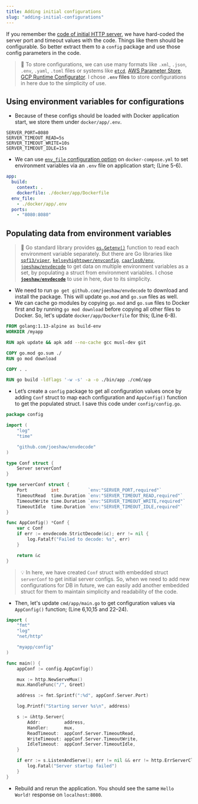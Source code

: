 ```yaml
---
title: Adding initial configurations
slug: "adding-initial-configurations"
---
```


If you remember the [code of initial HTTP server](a2.adding_initial_http_server.md), we have hard-coded the server port and timeout values with the code. Things like them should be configurable. So better extract them to a `config` package and use those config parameters in the code.

>💭 To store configurations, we can use many formats like `.xml`, `.json`, `.env`, `.yaml`, `.toml` files or systems like [`etcd`](https://etcd.io/), [AWS Parameter Store](https://docs.aws.amazon.com/systems-manager/latest/userguide/systems-manager-parameter-store.html), [GCP Runtime Configurator](https://cloud.google.com/deployment-manager/runtime-configurator/). I chose **`.env` files** to store configurations in here due to the simplicity of use.


## Using environment variables for configurations
- Because of these configs should be loaded with Docker application start, we store them under `docker/app/.env`.

```
SERVER_PORT=8080
SERVER_TIMEOUT_READ=5s
SERVER_TIMEOUT_WRITE=10s
SERVER_TIMEOUT_IDLE=15s
```

- We can use [`env_file` configuration option](https://docs.docker.com/compose/environment-variables/#the-env_file-configuration-option) on `docker-compose.yml` to set environment variables via an `.env` file on application start; (Line 5-6).

```yml
app:
  build:
    context: .
    dockerfile: ./docker/app/Dockerfile
  env_file:
    - ./docker/app/.env
  ports:
    - "8080:8080"
```


## Populating data from environment variables
>💭 Go standard library provides [`os.Getenv()`](https://golang.org/pkg/os/#Getenv) function to read each environment variable separately. But there are Go libraries like [`spf13/viper`](https://github.com/spf13/viper), [`kelseyhightower/envconfig`](https://github.com/kelseyhightower/envconfig), [`caarlos0/env`](https://github.com/caarlos0/env), [`joeshaw/envdecode`](https://github.com/joeshaw/envdecode) to get data on multiple environment variables as a set, by populating a struct from environment variables. I chose **[`joeshaw/envdecode`](https://github.com/joeshaw/envdecode)** to use in here, due to its simplicity.

- We need to run `go get github.com/joeshaw/envdecode` to download and install the package. This will update `go.mod` and `go.sum` files as well.
- We can cache go modules by copying `go.mod` and `go.sum` files to Docker first and by running `go mod download` before copying all other files to Docker. So, let's update `docker/app/Dockerfile` for this; (Line 6-8).

```dockerfile
FROM golang:1.13-alpine as build-env
WORKDIR /myapp

RUN apk update && apk add --no-cache gcc musl-dev git

COPY go.mod go.sum ./
RUN go mod download

COPY . .

RUN go build -ldflags '-w -s' -a -o ./bin/app ./cmd/app
```

- Let’s create a `config` package to get all configuration values once by adding `Conf` struct to map each configuration and `AppConfig()` function to get the populated struct. I save this code under `config/config.go`.

```go
package config

import (
	"log"
	"time"

	"github.com/joeshaw/envdecode"
)

type Conf struct {
	Server serverConf
}

type serverConf struct {
	Port         int           `env:"SERVER_PORT,required"`
	TimeoutRead  time.Duration `env:"SERVER_TIMEOUT_READ,required"`
	TimeoutWrite time.Duration `env:"SERVER_TIMEOUT_WRITE,required"`
	TimeoutIdle  time.Duration `env:"SERVER_TIMEOUT_IDLE,required"`
}

func AppConfig() *Conf {
	var c Conf
	if err := envdecode.StrictDecode(&c); err != nil {
		log.Fatalf("Failed to decode: %s", err)
	}

	return &c
}
```

>💡 In here, we have created `Conf` struct with embedded struct `serverConf` to get initial server configs. So, when we need to add new configurations for DB in future, we can easily add another embedded struct for them to maintain simplicity and readability of the code.

- Then, let's update `cmd/app/main.go` to get configuration values via `AppConfig()` function; (Line 6,10,15 and 22–24).

```go
import (
	"fmt"
	"log"
	"net/http"

	"myapp/config"
)

func main() {
	appConf := config.AppConfig()

	mux := http.NewServeMux()
	mux.HandleFunc("/", Greet)

	address := fmt.Sprintf(":%d", appConf.Server.Port)

	log.Printf("Starting server %s\n", address)

	s := &http.Server{
		Addr:         address,
		Handler:      mux,
		ReadTimeout:  appConf.Server.TimeoutRead,
		WriteTimeout: appConf.Server.TimeoutWrite,
		IdleTimeout:  appConf.Server.TimeoutIdle,
	}

	if err := s.ListenAndServe(); err != nil && err != http.ErrServerClosed {
		log.Fatal("Server startup failed")
	}
}
```

- Rebuild and rerun the application. You should see the same `Hello World!` response on `localhost:8080`.